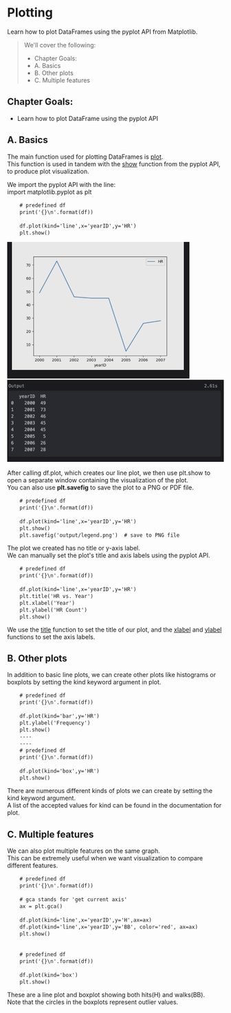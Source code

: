 # Plotting

Learn how to plot DataFrames using the pyplot API from Matplotlib.

> We'll cover the following:
>
> - Chapter Goals:
> - A. Basics
> - B. Other plots
> - C. Multiple features

## Chapter Goals:

- Learn how to plot DataFrame using the pyplot API

## A. Basics

The main function used for plotting DataFrames is [plot](https://pandas.pydata.org/pandas-docs/stable/reference/api/pandas.DataFrame.plot.html).  
 This function is used in tandem with the [show](https://matplotlib.org/stable/plot_types/index.html) function from the pyplot API, to produce plot visualization.

We import the pyplot API with the line:  
 import matplotlib.pyplot as plt

        # predefined df
        print('{}\n'.format(df))

        df.plot(kind='line',x='yearID',y='HR')
        plt.show()

![plt show](./images/12-plt-show.png)  
![plt show output](./images/12-plt-output.png)

After calling df.plot, which creates our line plot, we then use plt.show to open a separate window containing the visualization of the plot.  
 You can also use **plt.savefig** to save the plot to a PNG or PDF file.

        # predefined df
        print('{}\n'.format(df))

        df.plot(kind='line',x='yearID',y='HR')
        plt.show()
        plt.savefig('output/legend.png')  # save to PNG file

The plot we created has no title or y-axis label.  
 We can manually set the plot's title and axis labels using the pyplot API.

        # predefined df
        print('{}\n'.format(df))

        df.plot(kind='line',x='yearID',y='HR')
        plt.title('HR vs. Year')
        plt.xlabel('Year')
        plt.ylabel('HR Count')
        plt.show()

We use the [title](https://matplotlib.org/stable/api/_as_gen/matplotlib.pyplot.title.html) function to set the title of our plot, and the [xlabel](https://matplotlib.org/stable/api/_as_gen/matplotlib.pyplot.xlabel.html) and [ylabel](https://matplotlib.org/stable/api/_as_gen/matplotlib.pyplot.ylabel.html) functions to set the axis labels.

## B. Other plots

In addition to basic line plots, we can create other plots like histograms or boxplots by setting the kind keyword argument in plot.

        # predefined df
        print('{}\n'.format(df))

        df.plot(kind='bar',y='HR')
        plt.ylabel('Frequency')
        plt.show()
        ----
        ----
        # predefined df
        print('{}\n'.format(df))

        df.plot(kind='box',y='HR')
        plt.show()

There are numerous different kinds of plots we can create by setting the kind keyword argument.  
 A list of the accepted values for kind can be found in the documentation for plot.

## C. Multiple features

We can also plot multiple features on the same graph.  
 This can be extremely useful when we want visualization to compare different features.

        # predefined df
        print('{}\n'.format(df))

        # gca stands for 'get current axis'
        ax = plt.gca()

        df.plot(kind='line',x='yearID',y='H',ax=ax)
        df.plot(kind='line',x='yearID',y='BB', color='red', ax=ax)
        plt.show()


        # predefined df
        print('{}\n'.format(df))

        df.plot(kind='box')
        plt.show()

These are a line plot and boxplot showing both hits(H) and walks(BB).  
 Note that the circles in the boxplots represent outlier values.

